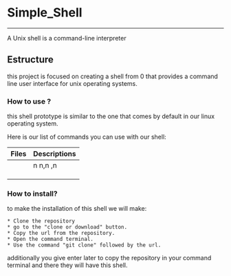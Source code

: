 # Simple_Shell
---
A Unix shell is a command-line interpreter

## Estructure
this project is focused on creating a shell from 0 that provides a command line user interface for unix operating systems.

### How to use ?
this shell prototype is similar to the one that comes by default in our linux operating system.

Here is our list of commands you can use with our shell:

|  Files   | Descriptions |
|----------|--------------|
|          |  n  n,n  ,n  |
|          |              |
|          |              |
|          |              |

### How to install?

to make the installation of this shell we will make:
```
* Clone the repository
* go to the "clone or download" button.
* Copy the url from the repository.
* Open the command terminal.
* Use the command "git clone" followed by the url.
```
additionally you give enter later to copy the repository in your command terminal and there they will have this shell.

